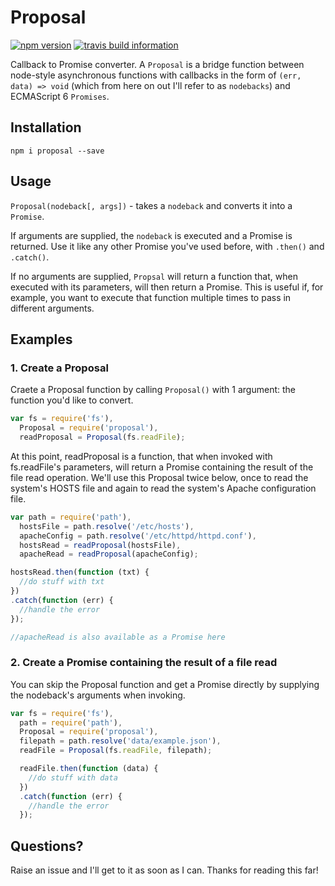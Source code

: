 # Proposal
[![npm version](https://badge.fury.io/js/proposal.svg)](http://badge.fury.io/js/proposal)
[![travis build information](https://api.travis-ci.org/vinniegarcia/proposal.svg)](https://travis-ci.org/vinniegarcia/proposal)

Callback to Promise converter. A `Proposal` is a bridge function between node-style asynchronous functions with callbacks in the form of `(err, data) => void` (which from here on out I'll refer to as `nodebacks`) and ECMAScript 6 `Promises`.

## Installation

```
npm i proposal --save
```

## Usage
`Proposal(nodeback[, args])` - takes a `nodeback` and converts it into a `Promise`.

If arguments are supplied, the `nodeback` is executed and a Promise is returned. Use it like any other Promise you've used before, with `.then()` and `.catch()`.

If no arguments are supplied, `Propsal` will return a function that, when executed with its parameters, will then return a Promise. This is useful if, for example, you want to execute that function multiple times to pass in different arguments.

## Examples

### 1. Create a Proposal

Craete a Proposal function by calling `Proposal()` with 1 argument: the function you'd like to convert.
```javascript
var fs = require('fs'),
  Proposal = require('proposal'),
  readProposal = Proposal(fs.readFile);
```
At this point, readProposal is a function, that when invoked with fs.readFile's parameters, will return a Promise containing the result of the file read operation. We'll use this Proposal twice below, once to read the system's HOSTS file and again to read the system's Apache configuration file.
```javascript
var path = require('path'),
  hostsFile = path.resolve('/etc/hosts'),
  apacheConfig = path.resolve('/etc/httpd/httpd.conf'),
  hostsRead = readProposal(hostsFile),
  apacheRead = readProposal(apacheConfig);

hostsRead.then(function (txt) {
  //do stuff with txt
})
.catch(function (err) {
  //handle the error
});

//apacheRead is also available as a Promise here
```

### 2. Create a Promise containing the result of a file read

You can skip the Proposal function and get a Promise directly by supplying the nodeback's arguments when invoking.

```javascript
var fs = require('fs'),
  path = require('path'),
  Proposal = require('proposal'),
  filepath = path.resolve('data/example.json'),
  readFile = Proposal(fs.readFile, filepath);

  readFile.then(function (data) {
    //do stuff with data
  })
  .catch(function (err) {
    //handle the error
  });
```

## Questions?
Raise an issue and I'll get to it as soon as I can. Thanks for reading this far!

